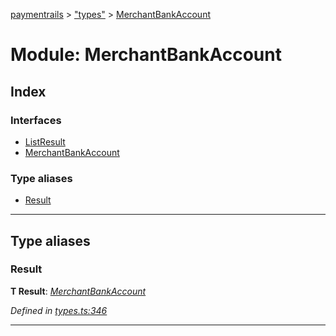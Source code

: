[paymentrails](../README.md) > ["types"](../modules/_types_.md) > [MerchantBankAccount](../modules/_types_.merchantbankaccount.md)



# Module: MerchantBankAccount

## Index

### Interfaces

* [ListResult](../interfaces/_types_.merchantbankaccount.listresult.md)
* [MerchantBankAccount](../interfaces/_types_.merchantbankaccount.merchantbankaccount.md)


### Type aliases

* [Result](_types_.merchantbankaccount.md#result)



---
## Type aliases
<a id="result"></a>

###  Result

**Τ Result**:  *[MerchantBankAccount](../interfaces/_types_.merchantbankaccount.merchantbankaccount.md)* 

*Defined in [types.ts:346](https://github.com/PaymentRails/javascript-sdk/blob/e46ce8e/lib/types.ts#L346)*





___


